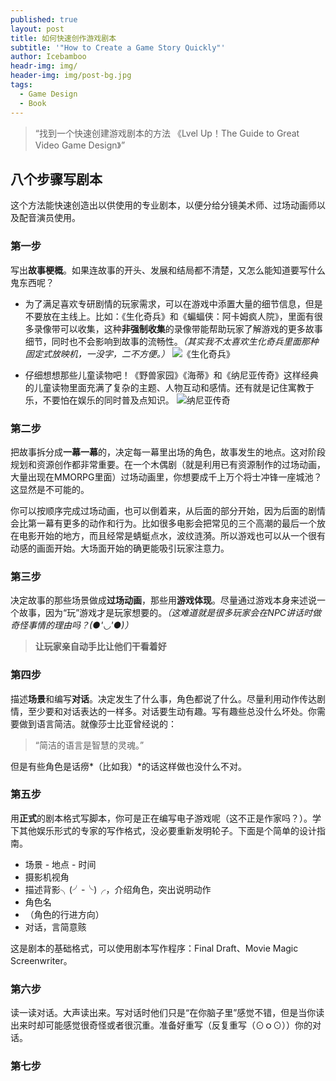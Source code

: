 ```yaml
---
published: true
layout: post
title: 如何快速创作游戏剧本
subtitle: '"How to Create a Game Story Quickly"'
author: Icebamboo
headr-img: img/
header-img: img/post-bg.jpg
tags:
  - Game Design
  - Book
---
```

> “找到一个快速创建游戏剧本的方法 《Lvel Up！The Guide to Great Video Game Design》”

## 八个步骤写剧本

这个方法能快速创造出以供使用的专业剧本，以便分给分镜美术师、过场动画师以及配音演员使用。

### 第一步

写出**故事梗概**。如果连故事的开头、发展和结局都不清楚，又怎么能知道要写什么鬼东西呢？

- 为了满足喜欢专研剧情的玩家需求，可以在游戏中添置大量的细节信息，但是不要放在主线上。比如：《生化奇兵》和《蝙蝠侠：阿卡姆疯人院》，里面有很多录像带可以收集，这种**非强制收集**的录像带能帮助玩家了解游戏的更多故事细节，同时也不会影响到故事的流畅性。*（其实我不太喜欢生化奇兵里面那种固定式放映机，一没字，二不方便。）*
![《生化奇兵》]({{site.baseurl}}/img/inpost/bioshock.jpg)

- 仔细想想那些儿童读物吧！《野兽家园》《海蒂》和《纳尼亚传奇》这样经典的儿童读物里面充满了复杂的主题、人物互动和感情。还有就是记住寓教于乐，不要怕在娱乐的同时普及点知识。
![纳尼亚传奇]({{site.baseurl}}/img/inpost/narnia.jpg)

### 第二步

把故事拆分成**一幕一幕**的，决定每一幕里出场的角色，故事发生的地点。这对阶段规划和资源创作都非常重要。在一个木偶剧（就是利用已有资源制作的过场动画，大量出现在MMORPG里面）过场动画里，你想要成千上万个将士冲锋一座城池？这显然是不可能的。 

你可以按顺序完成过场动画，也可以倒着来，从后面的部分开始，因为后面的剧情会比第一幕有更多的动作和行为。比如很多电影会把常见的三个高潮的最后一个放在电影开始的地方，而且经常是蜻蜓点水，波纹涟漪。所以游戏也可以从一个很有动感的画面开始。大场面开始的确更能吸引玩家注意力。

### 第三步

决定故事的那些场景做成**过场动画**，那些用**游戏体现**。尽量通过游戏本身来述说一个故事，因为“玩”游戏才是玩家想要的。*（这难道就是很多玩家会在NPC讲话时做奇怪事情的理由吗？(●'◡'●)）*
> **让玩家亲自动手比让他们干看着好**

### 第四步

描述**场景**和编写**对话**。决定发生了什么事，角色都说了什么。尽量利用动作传达剧情，至少要和对话表达的一样多。对话要生动有趣。写有趣些总没什么坏处。你需要做到语言简洁。就像莎士比亚曾经说的：
> “简洁的语言是智慧的灵魂。”

但是有些角色是话痨*（比如我）*的话这样做也没什么不对。

### 第五步

用**正式**的剧本格式写脚本，你可是正在编写电子游戏呢（这不正是作家吗？）。学下其他娱乐形式的专家的写作格式，没必要重新发明轮子。下面是个简单的设计指南。

- 场景 - 地点 - 时间
- 摄影机视角
- 描述背影╮(╯-╰)╭，介绍角色，突出说明动作
- 角色名
- （角色的行进方向）
- 对话，言简意赅

这是剧本的基础格式，可以使用剧本写作程序：Final Draft、Movie Magic Screenwriter。
        
### 第六步

读一读对话。大声读出来。写对话时他们只是“在你脑子里”感觉不错，但是当你读出来时却可能感觉很奇怪或者很沉重。准备好重写（反复重写（⊙ｏ⊙））你的对话。

### 第七步